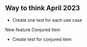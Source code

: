 ## Way to think April 2023

- Create one test for each use case

New feature Conjured item

- Create test for conjured item
